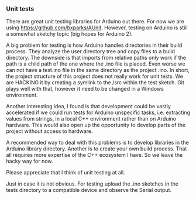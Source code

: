 ### Unit tests ###

There are great unit testing libraries for Arduino out there. For now we are 
using https://github.com/bxparks/AUnit. However, testing on Arduino is still a somewhat 
sketchy topic (big hopes for Arduino 2).

A big problem for testing is how Arduino handles directories in their build process. They 
analyze the user directory tree and copy files to a build directory. The downside is 
that imports from relative paths only work if the path is a child path of the one where 
the .ino file is placed. Even worse we can not have a test.ino file in the same directory
as the project .ino. In short, the project structure of this project does not really work
for unit tests. We are HACKING it by creating a symlink to the /src within the test sketch.
Git plays well with that, however it need to be changed in a Windows environment.

Another interesting idea, I found is that development could be vastly accelerated if we 
could run tests for Arduino unspecific tasks, i.e. extracting values from strings, in a
local C++ environment rather than on Arduino hardware. This would also open up the 
opportunity to develop parts of the project without access to hardware.

A recommended way to deal with this problems is to develop libraries in the Arduino library 
directory. Another is to create your own build process. That all requires more expertise 
of the C++ ecosystem I have. So we leave the hacky way for now.

Please appreciate that I think of unit testing at all.

Just in case it is not obvious. For testing upload the .ino sketches in the tests directory
to a compatible device and observe the Serial output.
